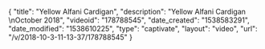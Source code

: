 {
    "title": "Yellow Alfani Cardigan",
    "description": "Yellow Alfani Cardigan \nOctober 2018",
    "videoid": "178788545",
    "date_created": "1538583291",
    "date_modified": "1538610225",
    "type": "captivate",
    "layout": "video",
    "url": "\/v\/2018-10-3-11-13-37\/178788545"
}